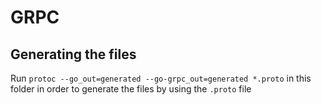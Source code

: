 # GRPC

## Generating the files

Run `protoc --go_out=generated --go-grpc_out=generated *.proto` in this folder in order to generate the files by using the `.proto` file